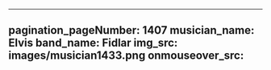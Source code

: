 ------
pagination_pageNumber: 1407
musician_name: Elvis
band_name: Fidlar
img_src: images/musician1433.png
onmouseover_src: 
------